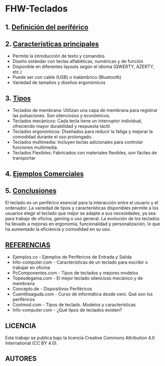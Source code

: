 # FHW-Teclados

## 1. [Definición del períférico](descripcion.md)

## 2. [Características principales](caracteristicas.md)
- Permite la introducción de texto y comandos
- Diseño estándar con teclas alfabéticas, numéricas y de función
- Disponible en diferentes layouts según el idioma (QWERTY, AZERTY, etc.)
- Puede ser con cable (USB) o inalámbrico (Bluetooth)
- Variedad de tamaños y diseños ergonómicos

## 3. [Tipos](tipos.md)
- Teclados de membrana: Utilizan una capa de membrana para registrar las pulsaciones. Son silenciosos y económicos.
- Teclados mecánicos: Cada tecla tiene un interruptor individual, ofreciendo mayor durabilidad y respuesta táctil.
- Teclados ergonómicos: Diseñados para reducir la fatiga y mejorar la comodidad durante el uso prolongado.
- Teclados multimedia: Incluyen teclas adicionales para controlar funciones multimedia.
- Teclados Flexibles: Fabricados con materiales flexibles, son fáciles de transportar

## 4. [Ejemplos Comerciales](ejemplos_comerciales.md) 

## 5. [Conclusiones](conclusiones.md)
El teclado es un periférico esencial para la interacción entre el usuario y el ordenador. La variedad de tipos y características disponibles permite a los usuarios elegir el teclado que mejor se adapte a sus necesidades, ya sea para trabajo de oficina, gaming o uso general. La evolución de los teclados ha llevado a mejoras en ergonomía, funcionalidad y personalización, lo que ha aumentado la eficiencia y comodidad en su uso.

## [REFERENCIAS](referencias.md)
- Ejemplos.co - Ejemplos de Periféricos de Entrada y Salida
- Info-computer.com - Características de un teclado para escribir o trabajar en oficina
- PcComponentes.com - Tipos de teclados y mejores modelos
- Topesdegama.com - El mejor teclado silencioso mecánico y de membrana
- Concepto.de - Dispositivos Periféricos
- Cuentitisaguda.com - Curso de informática desde cero. Qué son los periféricos
- Coolmod.com - Tipos de teclado. Modelos y características
- Info-computer.com - ¿Qué tipos de teclados existen?


## LICENCIA
Este trabajo se publica bajo la licencia Creative Commons Attribution 4.0 International (CC BY 4.0).

## AUTORES
